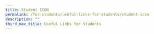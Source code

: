 ```yaml
---
title: Student ICON
permalink: /for-students/useful-links-for-students/student-icon
description: ""
third_nav_title: Useful Links for Students
---
```


